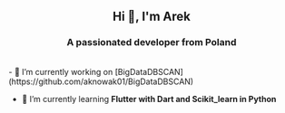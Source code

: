 <h2 align="center">Hi 👋, I'm Arek</h2>
<h3 align="center">A passionated developer from Poland</h3>

<br/>
- 🔭 I’m currently working on [BigDataDBSCAN](https://github.com/aknowak01/BigDataDBSCAN)

- 🌱 I’m currently learning **Flutter with Dart and Scikit_learn in Python**


